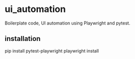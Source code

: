 # ui_automation

Boilerplate code, UI automation using Playwright and pytest.

## installation

pip install pytest-playwright
playwright install